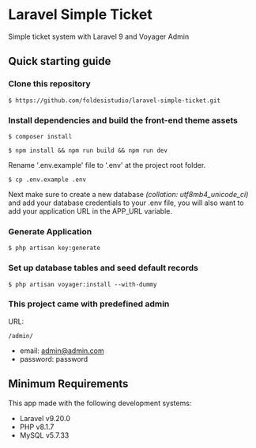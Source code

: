 # Laravel Simple Ticket
Simple ticket system with Laravel 9 and Voyager Admin

## Quick starting guide

### Clone this repository

`$ https://github.com/foldesistudio/laravel-simple-ticket.git
`
### Install dependencies and build the front-end theme assets

`$ composer install`

`$ npm install && npm run build && npm run dev`

Rename '.env.example' file to '.env' at the project root folder.

`$ cp .env.example .env`

Next make sure to create a new database _(collation: utf8mb4_unicode_ci)_ and add your database credentials to your .env file, you will also want to add your application URL in the APP_URL variable.

### Generate Application 

`$ php artisan key:generate`


### Set up database tables and seed default records

`$ php artisan voyager:install --with-dummy`

### This project came with predefined admin

URL: 

`/admin/`

* email: admin@admin.com
* password: password  

## Minimum Requirements
This app made with the following development systems:

* Laravel v9.20.0
* PHP v8.1.7
* MySQL v5.7.33
